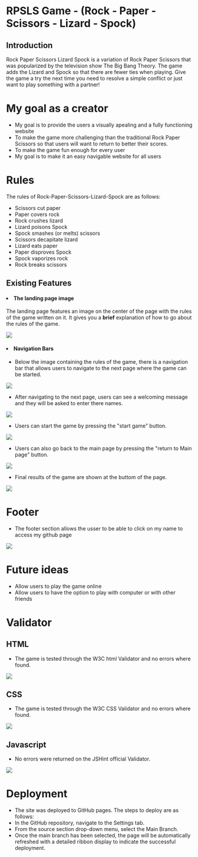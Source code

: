 # RPSLS Game - (Rock - Paper - Scissors - Lizard - Spock)
## Introduction
Rock Paper Scissors Lizard Spock is a variation of Rock Paper Scissors that was popularized by the television show The Big Bang Theory. The game adds the Lizard and Spock so that there are fewer ties when playing. Give the game a try the next time you need to resolve a simple conflict or just want to play something with a partner!

# My goal as a creator
- My goal is to provide the users a visually apealing and a fully functioning website
- To make the game more challenging than the traditional Rock Paper Scissors so that users will want to return to better their scores.
- To make the game fun enough for every user 
- My goal is to make it an easy navigable website for all users

# Rules
The rules of Rock-Paper-Scissors-Lizard-Spock are as follows:

  - Scissors cut paper
  - Paper covers rock
  - Rock crushes lizard
  - Lizard poisons Spock
  - Spock smashes (or melts) scissors
  - Scissors decapitate lizard
  - Lizard eats paper
  - Paper disproves Spock
  - Spock vaporizes rock
  - Rock breaks scissors

## Existing Features
#### <li> The landing page image </li>
The landing page features an image on the center of the page with the rules of the game written on it. It gives you a **brief** explanation of how to go about the rules of the game. 

<img src="assets/images/Screenshot (198).png">

#### <li> Navigation Bars </li>
- Below the image containing the rules of the game, there is a navigation bar that allows users to navigate to the next page where the game can be started.

<img src="assets/images/Screenshot (199).png">

- After navigating to the next page, users can see a welcoming message and they will be asked to enter there names.

<img src="assets/images/Screenshot (201).png">

- Users can start the game by pressing the "start game" button.

<img src="assets/images/Screenshot (204).png">

- Users can also go back to the main page by pressing the "return to Main page" button.

<img src="assets/images/Screenshot (205).png">

- Final results of the game are shown at the buttom of the page.

<img src="assets/images/Screenshot (206).png">

# Footer 
- The footer section allows the usser to be able to click on my name to access my github page

<img src="assets/images/Screenshot (207).png">


# Future ideas
- Allow users to play the game online
- Allow users to have the option to play with computer or with other friends

# Validator 

## HTML
- The game is tested through the W3C html Validator and no errors where found.

<img src="assets/images/Screenshot (208).png">

## CSS
- The game is tested through the W3C CSS Validator and no errors where found.

<img src="assets/images/Screenshot (210).png">

## Javascript
- No errors were returned on the JSHint official Validator.

<img src="assets/images/Screenshot (211).png">
<br>

# Deployment

- The site was deployed to GitHub pages. The steps to deploy are as follows:
- In the GitHub repository, navigate to the Settings tab.
- From the source section drop-down menu, select the Main Branch.
- Once the main branch has been selected, the page will be automatically refreshed with a detailed ribbon display to indicate the successful deployment.